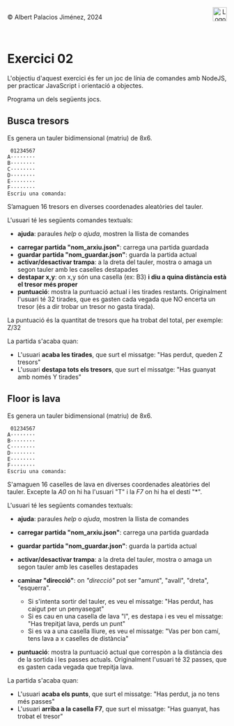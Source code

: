 <div style="display: flex; width: 100%;">
    <div style="flex: 1; padding: 0px;">
        <p>© Albert Palacios Jiménez, 2024</p>
    </div>
    <div style="flex: 1; padding: 0px; text-align: right;">
        <img src="./assets/ieti.png" height="32" alt="Logo de IETI" style="max-height: 32px;">
    </div>
</div>
<br/>

# Exercici 02

L'objectiu d'aquest exercici és fer un joc de línia de comandes amb NodeJS, per practicar JavaScript i orientació a objectes.

Programa un dels següents jocs.

## Busca tresors

Es genera un tauler bidimensional (matriu) de 8x6.

```text
 01234567
A········
B········
C········
D········
E········
F········
Escriu una comanda: 
```

S’amaguen 16 tresors en diverses coordenades aleatòries del tauler.

L'usuari té les següents comandes textuals:

- **ajuda**: paraules *help* o *ajuda*, mostren la llista de comandes
* **carregar partida "nom_arxiu.json"**: carrega una partida guardada
* **guardar partida "nom_guardar.json"**: guarda la partida actual
* **activar/desactivar trampa**: a la dreta del tauler, mostra o amaga un segon tauler amb les caselles destapades
* **destapar x,y**: on x,y són una casella (ex: B3) **i diu a quina distància està el tresor més proper**
* **puntuació**: mostra la puntuació actual i les tirades restants. Originalment l'usuari té 32 tirades, que es gasten cada vegada que NO encerta un tresor (és a dir trobar un tresor no gasta tirada). 
  
La puntuació és la quantitat de tresors que ha trobat del total, per exemple: Z/32

La partida s'acaba quan:

- L'usuari **acaba les tirades**, que surt el missatge: "Has perdut, queden Z tresors"
- L'usuari **destapa tots els tresors**, que surt el missatge: "Has guanyat amb només Y tirades"

## Floor is lava

Es genera un tauler bidimensional (matriu) de 8x6.

```text
 01234567
A········
B········
C········
D········
E········
F········
Escriu una comanda: 
```

S'amaguen 16 caselles de lava en diverses coordenades aleatòries del tauler. Excepte la *A0* on hi ha l'usuari "T" i la *F7* on hi ha el destí "*".

L'usuari té les següents comandes textuals:

- **ajuda**: paraules *help* o *ajuda*, mostren la llista de comandes
* **carregar partida "nom_arxiu.json"**: carrega una partida guardada
* **guardar partida "nom_guardar.json"**: guarda la partida actual
* **activar/desactivar trampa**: a la dreta del tauler, mostra o amaga un segon tauler amb les caselles destapades
* **caminar "direcció"**: on *"direcció"* pot ser "amunt", "avall", "dreta", "esquerra". 

  - Si s'intenta sortir del tauler, es veu el missatge: "Has perdut, has caigut per un penyasegat"
  - Si es cau en una casella de lava "l", es destapa i es veu el missatge: "Has trepitjat lava, perds un punt"
  - Si es va a una casella lliure, es veu el missatge: "Vas per bon camí, tens lava a x caselles de distància"

* **puntuació**: mostra la puntuació actual que correspòn a la distància des de la sortida i les passes actuals. Originalment l'usuari té 32 passes, que es gasten cada vegada que trepitja lava. 

La partida s'acaba quan:

- L'usuari **acaba els punts**, que surt el missatge: "Has perdut, ja no tens més passes"
- L'usuari **arriba a la casella F7**, que surt el missatge: "Has guanyat, has trobat el tresor"